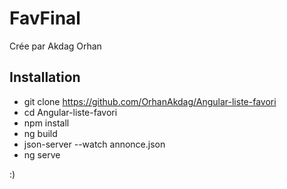 # FavFinal

Crée par Akdag Orhan 
## Installation
- git clone https://github.com/OrhanAkdag/Angular-liste-favori
- cd Angular-liste-favori
- npm install
- ng build
- json-server --watch annonce.json
- ng serve

:)
